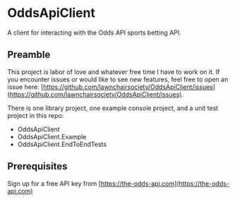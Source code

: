 # OddsApiClient

A client for interacting with the Odds API sports betting API.

## Preamble

This project is labor of love and whatever free time I have to work on it. If you encounter issues or would like to see new features, feel free to open an issue here: [https://github.com/lawnchairsociety/OddsApiClient/issues](https://github.com/lawnchairsociety/OddsApiClient/issues).

There is one library project, one example console project, and a unit test project in this repo:

- OddsApiClient
- OddsApiClient.Example
- OddsApiClient.EndToEndTests

## Prerequisites

Sign up for a free API key from [https://the-odds-api.com](https://the-odds-api.com)
